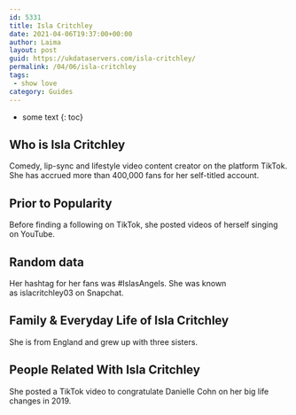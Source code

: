 ```yaml
---
id: 5331
title: Isla Critchley
date: 2021-04-06T19:37:00+00:00
author: Laima
layout: post
guid: https://ukdataservers.com/isla-critchley/
permalink: /04/06/isla-critchley
tags:
 - show love
category: Guides
---
```


* some text
{: toc}


## Who is Isla Critchley
                  
                  
                  
Comedy, lip-sync and lifestyle video content creator on the platform TikTok. She has accrued more than 400,000 fans for her self-titled account.
                  
              
            
              
            
                
                
                
## Prior to Popularity
                  
                  
                  
Before finding a following on TikTok, she posted videos of herself singing on YouTube. 
                  
              
            
              
            
                
                
                
## Random data
                  
                  
                  
Her hashtag for her fans was #IslasAngels. She was known as islacritchley03 on Snapchat.
                  
              
            
              
            
                
                
                
## Family & Everyday Life of Isla Critchley
                  
                  
                  
She is from England and grew up with three sisters.
                  
              
            
              
            
                
                
                
## People Related With Isla Critchley
                  
                  
                  
She posted a TikTok video to congratulate Danielle Cohn on her big life changes in 2019.
                  
              
            
              
            
                
              
            
              
              
            
            
              
            
          
          
          